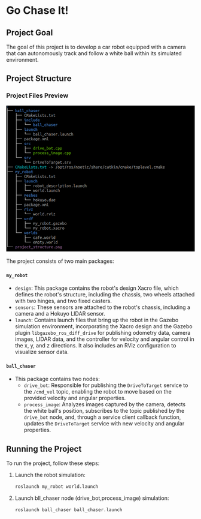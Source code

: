 # Go Chase It!

## Project Goal

The goal of this project is to develop a car robot equipped with a camera that can autonomously track and follow a white ball within its simulated environment.

## Project Structure

### Project Files Preview
![Project Structure](src/project_structure.png)

The project consists of two main packages:

#### `my_robot`
- `design`: This package contains the robot's design Xacro file, which defines the robot's structure, including the chassis, two wheels attached with two hinges, and two fixed casters.
- `sensors`: These sensors are attached to the robot's chassis, including a camera and a Hokuyo LIDAR sensor.
- `launch`: Contains launch files that bring up the robot in the Gazebo simulation environment, incorporating the Xacro design and the Gazebo plugin `libgazebo_ros_diff_drive` for publishing odometry data, camera images, LIDAR data, and the controller for velocity and angular control in the x, y, and z directions. It also includes an RViz configuration to visualize sensor data.

#### `ball_chaser`
- This package contains two nodes:
  - `drive_bot`: Responsible for publishing the `DriveToTarget` service to the `/cmd_vel` topic, enabling the robot to move based on the provided velocity and angular properties.
  - `process_image`: Analyzes images captured by the camera, detects the white ball's position, subscribes to the topic published by the `drive_bot` node, and, through a service client callback function, updates the `DriveToTarget` service with new velocity and angular properties.

## Running the Project

To run the project, follow these steps:

1. Launch the robot simulation:
   ```bash
   roslaunch my_robot world.launch
2. Launch bll_chaser node (drive_bot,process_image) simulation:
   ```bash
   roslaunch ball_chaser ball_chaser.launch
